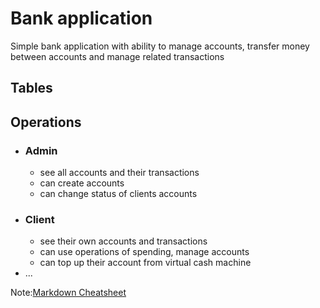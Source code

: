 # Bank application
Simple bank application with ability to manage accounts, transfer money between accounts and manage related transactions

## Tables

## Operations
- ### Admin
  - see all accounts and their transactions
  - can create accounts
  - can change status of clients accounts
- ### Client
  - see their own accounts and transactions
  - can use operations of spending, manage accounts
  - can top up their account from virtual cash machine
- ...

Note:[Markdown Cheatsheet]()